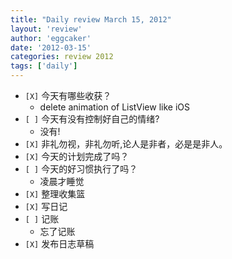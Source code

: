 ```yaml
---
title: "Daily review March 15, 2012" 
layout: 'review'
author: 'eggcaker'
date: '2012-03-15'
categories: review 2012
tags: ['daily']
---
```



  * `[X]` 今天有哪些收获？ 
    * delete animation of ListView like iOS 
  * `[ ]` 今天有没有控制好自己的情绪? 
    * 没有! 
  * `[X]` 非礼勿视，非礼勿听,论人是非者，必是是非人。 
  * `[X]` 今天的计划完成了吗？ 
  * `[ ]` 今天的好习惯执行了吗？ 
    * 凌晨才睡觉 
  * `[X]` 整理收集篮 
  * `[X]` 写日记 
  * `[ ]` 记账 
    * 忘了记账 
  * `[X]` 发布日志草稿 

